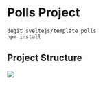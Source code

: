 # Polls Project

```
degit sveltejs/template polls
npm install
```

## Project Structure

![](https://i.imgur.com/7ddR9Ub.png)